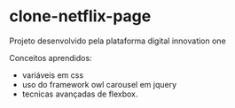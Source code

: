 # clone-netflix-page
Projeto desenvolvido pela plataforma digital innovation one

Conceitos aprendidos:
* variáveis em css
* uso do framework owl carousel em jquery
* tecnicas avançadas de flexbox.


